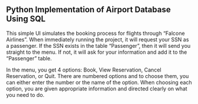 ## Python Implementation of Airport Database Using SQL

This simple UI simulates the booking process for flights through “Falcone Airlines”. When immediately running the project, it will request your SSN as a passenger. If the SSN exists in the table “Passenger”, then it will send you straight to the menu. If not, it will ask for your information and add it to the “Passenger” table.

In the menu, you get 4 options: Book, View Reservation, Cancel Reservation, or Quit. There are numbered options and to choose them, you can either enter the number or the name of the option. When choosing each option, you are given appropriate information and directed clearly on what you need to do.
